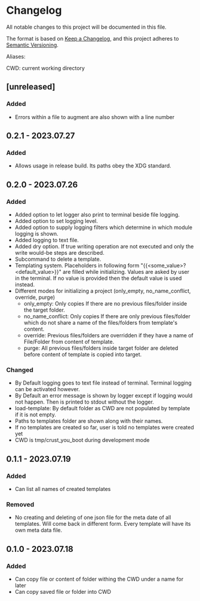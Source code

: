 # Changelog

All notable changes to this project will be documented in this file.

The format is based on [Keep a Changelog](https://keepachangelog.com/en/1.0.0/),
and this project adheres to [Semantic Versioning](https://semver.org/spec/v2.0.0.html).

Aliases:

CWD: current working directory

## [unreleased]

### Added 

- Errors within a file to augment are also shown with a line number

## 0.2.1 - 2023.07.27

### Added 

- Allows usage in release build. Its paths obey the XDG standard.

## 0.2.0 - 2023.07.26

### Added 

- Added option to let logger also print to terminal beside file logging.
- Added option to set logging level.
- Added option to supply logging filters which determine in which module logging is shown.
- Added logging to text file.
- Added dry option. If true writing operation are not executed and only the write would-be steps are described.
- Subcommand to delete a template. 
- Templating system. Placeholders in following form "{{<some_value>?<default_value>}}" are filled while initializing.
  Values are asked by user in the terminal. If no value is provided then the default value is used instead.
- Different modes for initializing a project (only_empty, no_name_conflict, override, purge)
  - only_empty: Only copies If there are no previous files/folder inside the target folder.
  - no_name_conflict: Only copies If there are only previous files/folder
            which do not share a name of the files/folders from template's content.
  - override: Previous files/folders are overridden
            if they have a name of File/Folder from content of template.
  - purge: All previous files/folders inside target folder are deleted
            before content of template is copied into target.

### Changed 

- By Default logging goes to text file instead of terminal. Terminal logging can be activated however.
- By Default an error message is shown by logger except if logging would not happen.
  Then is printed to stdout without the logger.
- load-template: By default folder as CWD are not populated by template if it is not empty.
- Paths to templates folder are shown along with their names.
- If no templates are created so far, user is told no templates were created yet
- CWD is tmp/crust_you_boot during development mode

## 0.1.1 - 2023.07.19

### Added

- Can list all names of created templates

### Removed

- No creating and deleting of one json file for the meta date of all templates.
  Will come back in different form. Every template will have its own meta data file.

## 0.1.0 - 2023.07.18

### Added

- Can copy file or content of folder withing the CWD under a name for later 
- Can copy saved file or folder into CWD 


